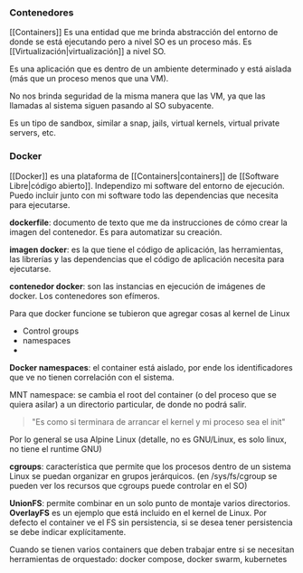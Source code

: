### Contenedores
[[Containers]]
Es una entidad que me brinda abstracción del entorno de donde se está ejecutando pero a nivel SO es un proceso más.
Es [[Virtualización|virtualización]] a nivel SO.

Es una aplicación que es dentro de un ambiente determinado y está aislada (más que un proceso menos que una VM).

No nos brinda seguridad de la misma manera que las VM, ya que las llamadas al sistema siguen pasando al SO subyacente.

Es un tipo de sandbox, similar a snap, jails, virtual kernels, virtual private servers, etc.

### Docker
[[Docker]] es una plataforma de [[Containers|containers]] de [[Software Libre|código abierto]].
Independizo mi software del entorno de ejecución. Puedo incluir junto con mi software todo las dependencias que necesita para ejecutarse.

**dockerfile**: documento de texto que me da instrucciones de cómo crear la imagen del contenedor. Es para automatizar su creación.

**imagen docker**: es la que tiene el código de aplicación, las herramientas, las librerías y las dependencias que el código de aplicación necesita para ejecutarse.

**contenedor docker**: son las instancias en ejecución de imágenes de docker. Los contenedores son efímeros.

Para que docker funcione se tubieron que agregar cosas al kernel de Linux
- Control groups
- namespaces
- 

**Docker namespaces**: el container está aislado, por ende los identificadores que ve no tienen correlación con el sistema. 

MNT namespace: se cambia el root del container (o del proceso que se quiera asilar) a un directorio particular, de donde no podrá salir.

> "Es como si terminara de arrancar el kernel y mi proceso sea el init"

Por lo general se usa Alpine Linux (detalle, no es GNU/Linux, es solo linux, no tiene el runtime GNU)

**cgroups**: característica que permite que los procesos dentro de un sistema Linux se puedan organizar en grupos jerárquicos. (en /sys/fs/cgroup se pueden ver los recursos que cgroups puede controlar en el SO)

**UnionFS**: permite combinar en un solo punto de montaje varios directorios. **OverlayFS** es un ejemplo que está incluido en el kernel de Linux. Por defecto el container ve el FS sin persistencia, si se desea tener persistencia se debe indicar explícitamente.

Cuando se tienen varios containers que deben trabajar entre si se necesitan herramientas de orquestado: docker compose, docker swarm, kubernetes

